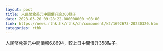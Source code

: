 ```yaml
---
layout: post
title: 人民幣兌美元中間價升逾300點子
date: 2023-03-20 09:28:22.000000000 +08:00
link: https://news.rthk.hk/rthk/ch/component/k2/1692673-20230320.htm
categories: rthk
---
```


人民幣兌美元中間價報6.8694，較上日中間價升358點子。
